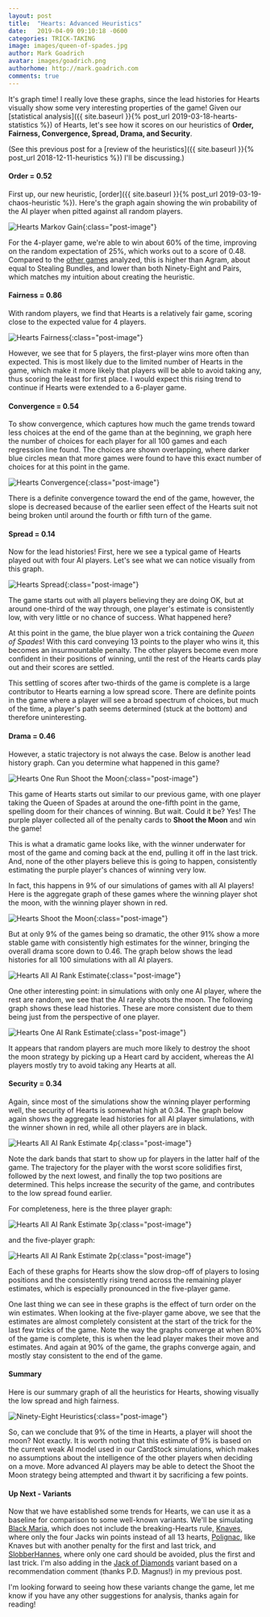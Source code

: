 ```yaml
---
layout: post
title:  "Hearts: Advanced Heuristics"
date:   2019-04-09 09:10:18 -0600
categories: TRICK-TAKING
image: images/queen-of-spades.jpg
author: Mark Goadrich
avatar: images/goadrich.png
authorhome: http://mark.goadrich.com
comments: true
---
```


It's graph time! I really love these graphs, since the lead histories for Hearts
visually show some very interesting properties of the game!
Given our [statistical analysis]({{ site.baseurl }}{% post_url 2019-03-18-hearts-statistics %})
of Hearts, let's see how it scores on our 
heuristics of **Order, Fairness, Convergence, Spread, Drama, and Security**. 

(See this previous post for a [review of the heuristics]({{ site.baseurl }}{% post_url 2018-12-11-heuristics %}) I'll be 
discussing.)

#### Order = 0.52

First up, our new heuristic, [order]({{ site.baseurl }}{% post_url 2019-03-19-chaos-heuristic %}). Here's
the graph again showing the win probability of the AI player when pitted against all random
players.

![Hearts Markov Gain]({{site.url}}{{site.baseurl}}/images/hearts/winprob.png){:class="post-image"}

For the 4-player game, we're able to win about 60% of the time, improving on the random 
expectation of 25%, which works out to a score of 0.48. Compared to the 
[other games]({{site.url}}{{site.baseurl}}/leads) analyzed, this is higher than
Agram, about equal to Stealing Bundles, and lower than both Ninety-Eight and Pairs, which
matches my intuition about creating the heuristic.

#### Fairness = 0.86

With random players, we find that Hearts is a relatively fair game, scoring close to the 
expected value for 4 players. 

![Hearts Fairness]({{site.url}}{{site.baseurl}}/images/hearts/fairness.png){:class="post-image"}

However, we see that for 5 players, the first-player wins 
more often than expected. This is most likely due to the limited number of Hearts in the game,
which make it more likely that players will be able to avoid taking any, thus scoring
the least for first place. I would expect this rising trend to continue if Hearts were extended
to a 6-player game.

#### Convergence = 0.54

To show convergence, which captures how much the game trends toward less choices at the end
of the game than at the beginning, we graph here the number of choices for
each player for all 100 games and each regression line
found. The choices are shown overlapping, where darker blue circles mean that more 
games were found to have this exact number of choices for at this point in the game.

![Hearts Convergence]({{site.url}}{{site.baseurl}}/images/hearts/convergence.png){:class="post-image"}

There is a definite convergence toward the end of the game, however, the slope
is decreased because of the earlier seen effect of the Hearts suit not being broken
until around the fourth or fifth turn of the game. 

#### Spread = 0.14

Now for the lead histories! First, here we see a typical game of Hearts played out with four
AI players. Let's see what we can notice visually from this graph.

![Hearts Spread]({{site.url}}{{site.baseurl}}/images/hearts/allaionegame.png){:class="post-image"}

The game starts out with all players believing they are doing OK, but at around one-third
of the way through, one player's estimate is consistently low, with very little or no 
chance of success. What happened here?

At this point in the game, the blue player won a trick containing the *Queen of Spades*!
With this card conveying 13 points to the player who wins it, this becomes an 
insurmountable penalty.  The other players become even more confident in their positions
of winning, until the rest of the Hearts cards play out and their scores are settled.

This settling of scores after two-thirds of the game is complete is a large
contributor to Hearts earning a low spread score. There are definite points in the 
game where a player will see a broad spectrum of choices, but much of the time, 
a player's path seems determined (stuck at the bottom) and therefore uninteresting.


#### Drama = 0.46

However, a static trajectory is not always the case.
Below is another lead history graph. Can you determine what happened in this game?

![Hearts One Run Shoot the Moon]({{site.url}}{{site.baseurl}}/images/hearts/allaionegameshootthemoon.png){:class="post-image"}

This game of Hearts starts out similar to our previous game, with
one player taking the Queen of Spades at around the one-fifth point in the game, spelling 
doom for their chances of winning. But wait. Could it be? Yes! The purple player collected 
all of the penalty cards to **Shoot the Moon** and win the game! 

This is what a dramatic game looks like, with the winner underwater for most of the game
and coming back at the end, pulling it off in the last trick. And, none of the other players 
believe this is going to happen, consistently estimating the purple player's chances of 
winning very low.

In fact, this happens in 9% of our simulations of games with all AI players! Here is 
the aggregate graph of these games where the winning player shot the moon, with the
winning player shown in red.

![Hearts Shoot the Moon]({{site.url}}{{site.baseurl}}/images/hearts/allaishootthemoon.png){:class="post-image"}

But at only 9% of the games being so dramatic, the other 91% show a more stable
game with consistently high estimates for the winner, bringing the overall 
drama score down to 0.46. The graph
below shows the lead histories for all 100 simulations with all AI players.

![Hearts All AI Rank Estimate]({{site.url}}{{site.baseurl}}/images/hearts/allairankestimate.png){:class="post-image"}

One other interesting point: in simulations with only one AI player, 
where the rest are random, we see that the AI rarely shoots the moon. The following
graph shows these lead histories. These are more consistent due to them being just from 
the perspective of one player.

![Hearts One AI Rank Estimate]({{site.url}}{{site.baseurl}}/images/hearts/oneairankestimatewinner.png){:class="post-image"}

It appears that random players are much more likely to destroy the shoot the moon strategy 
by picking up a Heart card by accident, whereas the AI players mostly try to 
avoid taking any Hearts at all.

#### Security = 0.34

Again, since most of the simulations show the winning player performing well, the
security of Hearts is somewhat high at 0.34. The graph below again shows the 
aggregate lead histories for all AI player simulations, with the winner 
shown in red, while all other players are in black.

![Hearts  All AI Rank Estimate 4p]({{site.url}}{{site.baseurl}}/images/hearts/allairankestimatewinner4p.png){:class="post-image"}

Note the dark bands that start to show up for players in the latter half of the game.
The trajectory for the player with the worst score solidifies first, followed by the 
next lowest, and finally the top two positions are determined. This helps
increase the security of the game, and contributes to the low spread found earlier.

For completeness, here is the three player graph:

![Hearts All AI Rank Estimate 3p]({{site.url}}{{site.baseurl}}/images/hearts/allairankestimatewinner3p.png){:class="post-image"}

and the five-player graph:

![Hearts All AI Rank Estimate 2p]({{site.url}}{{site.baseurl}}/images/hearts/allairankestimatewinner5p.png){:class="post-image"}

Each of these graphs for Hearts show the slow drop-off of players to losing positions and the 
consistently rising trend across the remaining player estimates, which is especially pronounced
in the five-player game.

One last thing we can see in these graphs is the effect of turn order on the win estimates.
When looking at the five-player game above, we see that the estimates are almost completely 
consistent at the start of the trick for the last few tricks of the game. Note the way 
the graphs converge at when 80% of the game is complete, this is when the lead player
makes their move and estimates. And again at 90% of the game, the graphs converge again, and 
mostly stay consistent to the end of the game.

#### Summary

Here is our summary graph of all the heuristics for Hearts, showing visually the low spread
and high fairness.

![Ninety-Eight Heuristics]({{site.url}}{{site.baseurl}}/images/hearts/heuristics.png){:class="post-image"}

So, can we conclude that 9% of the time in Hearts, a player will shoot the moon? 
Not exactly. It is worth noting that this estimate of 9% is based on the current weak AI model
used in our CardStock simulations, which makes no assumptions about the 
intelligence of the other players when deciding on a move. More advanced AI players
may be able to detect the Shoot the Moon strategy being attempted and thwart it
by sacrificing a few points.

#### Up Next - Variants

Now that we have established some trends for Hearts, we can use it as a baseline
for comparison to some well-known variants. We'll be simulating
[Black Maria](http://whiteknucklecards.com/games/blackmaria.html), which does
not include the breaking-Hearts rule,
[Knaves](http://web.archive.org/web/20020806135934/w3.one.net/%7Edbarker/cards/knaves.html),
where only the four Jacks win points instead of all 13 hearts,
[Polignac](http://whiteknucklecards.com/games/polignac.html), like Knaves but with 
another penalty for the first and last trick, and
[SlobberHannes](http://whiteknucklecards.com/games/slobberhannes.html), where only one card
should be avoided, plus the first and last trick. I'm also adding in the
[Jack of Diamonds](https://forum.boardgamearena.com/viewtopic.php?t=5427) variant
based on a recommendation comment (thanks P.D. Magnus!) in my previous post. 

I'm looking forward to seeing how these variants change the game, let me 
know if you have any other suggestions for analysis, thanks again for reading!